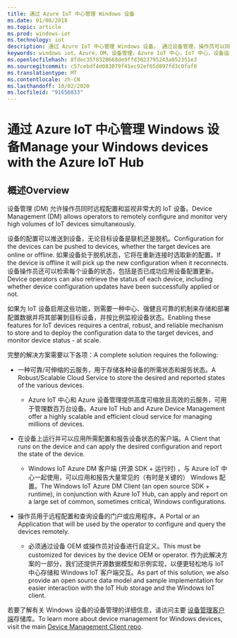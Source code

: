 ```yaml
---
title: 通过 Azure IoT 中心管理 Windows 设备
ms.date: 01/08/2018
ms.topic: article
ms.prod: windows-iot
ms.technology: iot
description: 通过 Azure IoT 中心管理 Windows 设备。 通过设备管理，操作员可以同时远程配置和监视高 IoT 设备卷。
keywords: windows iot，Azure，DM，设备管理，Azure IoT 中心，IoT 中心，设备运行状况
ms.openlocfilehash: 8fdec35f8328668de9ffd3623795243a052351e3
ms.sourcegitcommit: c57cebdf4d083079f41ec92ef65d897fd3c0faf8
ms.translationtype: MT
ms.contentlocale: zh-CN
ms.lasthandoff: 10/02/2020
ms.locfileid: "91656833"
---
```

# <a name="manage-your-windows-devices-with-the-azure-iot-hub"></a><span data-ttu-id="3180b-105">通过 Azure IoT 中心管理 Windows 设备</span><span class="sxs-lookup"><span data-stu-id="3180b-105">Manage your Windows devices with the Azure IoT Hub</span></span>

## <a name="overview"></a><span data-ttu-id="3180b-106">概述</span><span class="sxs-lookup"><span data-stu-id="3180b-106">Overview</span></span>
<span data-ttu-id="3180b-107">设备管理 (DM) 允许操作员同时远程配置和监视非常大的 IoT 设备。</span><span class="sxs-lookup"><span data-stu-id="3180b-107">Device Management (DM) allows operators to remotely configure and monitor very high volumes of IoT devices simultaneously.</span></span>

<span data-ttu-id="3180b-108">设备的配置可以推送到设备，无论目标设备是联机还是脱机。</span><span class="sxs-lookup"><span data-stu-id="3180b-108">Configuration for the devices can be pushed to devices, whether the target devices are online or offline.</span></span> <span data-ttu-id="3180b-109">如果设备处于脱机状态，它将在重新连接时选取新的配置。</span><span class="sxs-lookup"><span data-stu-id="3180b-109">If the device is offline it will pick up the new configuration when it reconnects.</span></span> <span data-ttu-id="3180b-110">设备操作员还可以检索每个设备的状态，包括是否已成功应用设备配置更新。</span><span class="sxs-lookup"><span data-stu-id="3180b-110">Device operators can also retrieve the status of each device, including whether device configuration updates have been successfully applied or not.</span></span>

<span data-ttu-id="3180b-111">如果为 IoT 设备启用这些功能，则需要一种中心、强健且可靠的机制来存储和部署配置数据并将其部署到目标设备，并按比例监视设备状态。</span><span class="sxs-lookup"><span data-stu-id="3180b-111">Enabling these features for IoT devices requires a central, robust, and reliable mechanism to store and to deploy the configuration data to the target devices, and monitor device status - at scale.</span></span>

<span data-ttu-id="3180b-112">完整的解决方案需要以下各项：</span><span class="sxs-lookup"><span data-stu-id="3180b-112">A complete solution requires the following:</span></span>

* <span data-ttu-id="3180b-113">一种可靠/可伸缩的云服务，用于存储各种设备的所需状态和报告状态。</span><span class="sxs-lookup"><span data-stu-id="3180b-113">A Robust/Scalable Cloud Service to store the desired and reported states of the various devices.</span></span>
  * <span data-ttu-id="3180b-114">Azure IoT 中心和 Azure 设备管理提供高度可缩放且高效的云服务，可用于管理数百万台设备。</span><span class="sxs-lookup"><span data-stu-id="3180b-114">Azure IoT Hub and Azure Device Management offer a highly scalable and efficient cloud service for managing millions of devices.</span></span>

* <span data-ttu-id="3180b-115">在设备上运行并可以应用所需配置和报告设备状态的客户端。</span><span class="sxs-lookup"><span data-stu-id="3180b-115">A Client that runs on the device and can apply the desired configuration and report the state of the device.</span></span>
  * <span data-ttu-id="3180b-116">Windows IoT Azure DM 客户端 (开源 SDK + 运行时) ，与 Azure IoT 中心一起使用，可以应用和报告大量常见的（有时是关键的） Windows 配置。</span><span class="sxs-lookup"><span data-stu-id="3180b-116">The Windows IoT Azure DM Client (an open source SDK + runtime), in conjunction with Azure IoT Hub, can apply and report on a large set of common, sometimes critical, Windows configurations.</span></span>

* <span data-ttu-id="3180b-117">操作员用于远程配置和查询设备的门户或应用程序。</span><span class="sxs-lookup"><span data-stu-id="3180b-117">A Portal or an Application that will be used by the operator to configure and query the devices remotely.</span></span>
  * <span data-ttu-id="3180b-118">必须通过设备 OEM 或操作员对设备进行自定义。</span><span class="sxs-lookup"><span data-stu-id="3180b-118">This must be customized for devices by the device OEM or operator.</span></span> <span data-ttu-id="3180b-119">作为此解决方案的一部分，我们还提供开源数据模型和示例实现，以便更轻松地与 IoT 中心存储和 Windows IoT 客户端交互。</span><span class="sxs-lookup"><span data-stu-id="3180b-119">As part of this solution, we also provide an open source data model and sample implementation for easier interaction with the IoT Hub storage and the Windows IoT client.</span></span>

<span data-ttu-id="3180b-120">若要了解有关 Windows 设备的设备管理的详细信息，请访问主要 [设备管理客户端](https://github.com/ms-iot/iot-core-azure-dm-client/tree/master)存储库。</span><span class="sxs-lookup"><span data-stu-id="3180b-120">To learn more about device management for Windows devices, visit the main [Device Management Client repo](https://github.com/ms-iot/iot-core-azure-dm-client/tree/master).</span></span>
